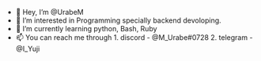 - 👋 Hey, I’m @UrabeM
- 👀 I’m interested in Programming specially backend devoloping.
- 🌱 I’m currently learning python, Bash, Ruby
- 📫 You can reach me through 
      1. discord  - @M_Urabe#0728
      2. telegram - @I_Yuji

<!---
UrabeM/UrabeM is a ✨ special ✨ repository because its `README.md` (this file) appears on your GitHub profile.
You can click the Preview link to take a look at your changes.
--->
